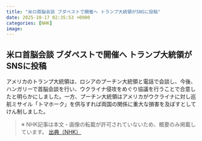 ```yaml
---
title: "米ロ首脳会談 ブダペストで開催へ トランプ大統領がSNSに投稿"
date: 2025-10-17 02:35:53 +0900
categories: [NHK]
image: 
---
```

## 米ロ首脳会談 ブダペストで開催へ トランプ大統領がSNSに投稿

アメリカのトランプ大統領は、ロシアのプーチン大統領と電話で会談し、今後、ハンガリーで首脳会談を行い、ウクライナ侵攻をめぐり協議を行うことで合意したと明らかにしました。一方、プーチン大統領はアメリカがウクライナに対し巡航ミサイル「トマホーク」を供与すれば両国の関係に重大な損害を及ぼすとしてけん制しました。

> ※ NHK記事は本文・画像の転載が許可されていないため、概要のみ掲載しています。
[出典（NHK）](http://www3.nhk.or.jp/news/html/20251017/k10014951621000.html)
